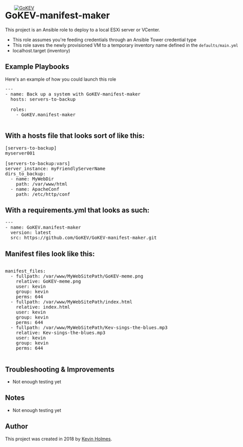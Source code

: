[![GoKEV](http://GoKEV.com/GoKEV200.png)](http://GoKEV.com/)

<div style="position: absolute; top: 40px; left: 200px;">

# GoKEV-manifest-maker

This project is an Ansible role to deploy to a local ESXi server or VCenter.
  - This role assumes you're feeding credentials through an Ansible Tower credential type
  - This role saves the newly provisioned VM to a temporary inventory name defined in the `defaults/main.yml`
  - localhost.target (inventory)


## Example Playbooks
Here's an example of how you could launch this role


<pre>---
- name: Back up a system with GoKEV-manifest-maker
  hosts: servers-to-backup

  roles:
    - GoKEV.manifest-maker

</pre>

## With a hosts file that looks sort of like this:

<pre>
[servers-to-backup]
myserver001

[servers-to-backup:vars]
server_instance: myFriendlyServerName
dirs_to_backup:
  - name: MyWebDir
    path: /var/www/html
  - name: ApacheConf
    path: /etc/http/conf
</pre>

## With a requirements.yml that looks as such:

<pre>
---
- name: GoKEV.manifest-maker
  version: latest
  src: https://github.com/GoKEV/GoKEV-manifest-maker.git
</pre>

## Manifest files look like this:
<pre>

manifest_files: 
  - fullpath: /var/www/MyWebSitePath/GoKEV-meme.png
    relative: GoKEV-meme.png
    user: kevin
    group: kevin
    perms: 644 
  - fullpath: /var/www/MyWebSitePath/index.html
    relative: index.html
    user: kevin
    group: kevin
    perms: 644 
  - fullpath: /var/www/MyWebSitePath/Kev-sings-the-blues.mp3
    relative: Kev-sings-the-blues.mp3
    user: kevin
    group: kevin
    perms: 644 

</pre>

## Troubleshooting & Improvements

- Not enough testing yet

## Notes

  - Not enough testing yet

## Author

This project was created in 2018 by [Kevin Holmes](http://GoKEV.com/).


